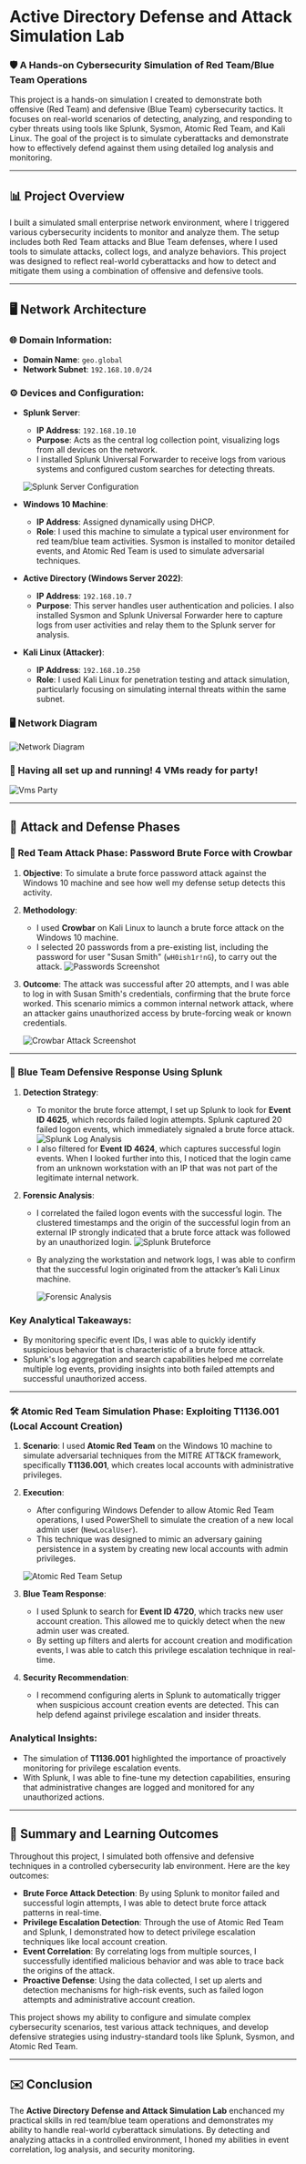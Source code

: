 # Active Directory Defense and Attack Simulation Lab

### 🛡️ A Hands-on Cybersecurity Simulation of Red Team/Blue Team Operations

This project is a hands-on simulation I created to demonstrate both offensive (Red Team) and defensive (Blue Team) cybersecurity tactics. It focuses on real-world scenarios of detecting, analyzing, and responding to cyber threats using tools like Splunk, Sysmon, Atomic Red Team, and Kali Linux. The goal of the project is to simulate cyberattacks and demonstrate how to effectively defend against them using detailed log analysis and monitoring.

---

## 📊 Project Overview

I built a simulated small enterprise network environment, where I triggered various cybersecurity incidents to monitor and analyze them. The setup includes both Red Team attacks and Blue Team defenses, where I used tools to simulate attacks, collect logs, and analyze behaviors. This project was designed to reflect real-world cyberattacks and how to detect and mitigate them using a combination of offensive and defensive tools.

---

## 🖥️ Network Architecture

### 🌐 Domain Information:
- **Domain Name**: `geo.global`
- **Network Subnet**: `192.168.10.0/24`

### ⚙️ Devices and Configuration:
- **Splunk Server**:
  - **IP Address**: `192.168.10.10`
  - **Purpose**: Acts as the central log collection point, visualizing logs from all devices on the network.
  - I installed Splunk Universal Forwarder to receive logs from various systems and configured custom searches for detecting threats.
  
  ![Splunk Server Configuration](./assets/images/splunk_ip.png)

- **Windows 10 Machine**:
  - **IP Address**: Assigned dynamically using DHCP.
  - **Role**: I used this machine to simulate a typical user environment for red team/blue team activities. Sysmon is installed to monitor detailed events, and Atomic Red Team is used to simulate adversarial techniques.

- **Active Directory (Windows Server 2022)**:
  - **IP Address**: `192.168.10.7`
  - **Purpose**: This server handles user authentication and policies. I also installed Sysmon and Splunk Universal Forwarder here to capture logs from user activities and relay them to the Splunk server for analysis.

- **Kali Linux (Attacker)**:
  - **IP Address**: `192.168.10.250`
  - **Role**: I used Kali Linux for penetration testing and attack simulation, particularly focusing on simulating internal threats within the same subnet.

### 🖥️ Network Diagram
![Network Diagram](./assets/images/network_diagram.jpg)

### 🎉 Having all set up and running! 4 VMs ready for party!
![Vms Party](./assets/images/VM_party.jpg)

---

## 🚀 Attack and Defense Phases

### 🔴 Red Team Attack Phase: Password Brute Force with **Crowbar**

1. **Objective**: To simulate a brute force password attack against the Windows 10 machine and see how well my defense setup detects this activity.
  
2. **Methodology**:
   - I used **Crowbar** on Kali Linux to launch a brute force attack on the Windows 10 machine.
   - I selected 20 passwords from a pre-existing list, including the password for user "Susan Smith" (`wH0ish1r!nG`), to carry out the attack.
     ![Passwords Screenshot](./assets/images/passwords.png) <!-- Image placeholder -->
  
3. **Outcome**: The attack was successful after 20 attempts, and I was able to log in with Susan Smith's credentials, confirming that the brute force worked. This scenario mimics a common internal network attack, where an attacker gains unauthorized access by brute-forcing weak or known credentials. 

   ![Crowbar Attack Screenshot](./assets/images/kali_crowbar.png)
   
---

### 🔵 Blue Team Defensive Response Using **Splunk**

1. **Detection Strategy**:
   - To monitor the brute force attempt, I set up Splunk to look for **Event ID 4625**, which records failed login attempts. Splunk captured 20 failed logon events, which immediately signaled a brute force attack.
   ![Splunk Log Analysis](./assets/images/splunk_4625.png)
   - I also filtered for **Event ID 4624**, which captures successful login events. When I looked further into this, I noticed that the login came from an unknown workstation with an IP that was not part of the legitimate internal network.



2. **Forensic Analysis**:
   - I correlated the failed logon events with the successful login. The clustered timestamps and the origin of the successful login from an external IP strongly indicated that a brute force attack was followed by an unauthorized login.
     ![Splunk Bruteforce](./assets/images/splunk_bruteforce.png)
   - By analyzing the workstation and network logs, I was able to confirm that the successful login originated from the attacker’s Kali Linux machine.
     
     ![Forensic Analysis](./assets/images/splunk_brute_success.png)

### Key Analytical Takeaways:
- By monitoring specific event IDs, I was able to quickly identify suspicious behavior that is characteristic of a brute force attack.
- Splunk's log aggregation and search capabilities helped me correlate multiple log events, providing insights into both failed attempts and successful unauthorized access.

---

### 🛠️ Atomic Red Team Simulation Phase: Exploiting **T1136.001 (Local Account Creation)**

1. **Scenario**: I used **Atomic Red Team** on the Windows 10 machine to simulate adversarial techniques from the MITRE ATT&CK framework, specifically **T1136.001**, which creates local accounts with administrative privileges.

2. **Execution**:
   - After configuring Windows Defender to allow Atomic Red Team operations, I used PowerShell to simulate the creation of a new local admin user (`NewLocalUser`).
   - This technique was designed to mimic an adversary gaining persistence in a system by creating new local accounts with admin privileges.

   ![Atomic Red Team Setup](./assets/images/newlocaluser.png) <!-- Image placeholder -->

3. **Blue Team Response**:
   - I used Splunk to search for **Event ID 4720**, which tracks new user account creation. This allowed me to quickly detect when the new admin user was created.
   - By setting up filters and alerts for account creation and modification events, I was able to catch this privilege escalation technique in real-time.

4. **Security Recommendation**:
   - I recommend configuring alerts in Splunk to automatically trigger when suspicious account creation events are detected. This can help defend against privilege escalation and insider threats.

### Analytical Insights:
- The simulation of **T1136.001** highlighted the importance of proactively monitoring for privilege escalation events.
- With Splunk, I was able to fine-tune my detection capabilities, ensuring that administrative changes are logged and monitored for any unauthorized actions.

---

## 📝 Summary and Learning Outcomes

Throughout this project, I simulated both offensive and defensive techniques in a controlled cybersecurity lab environment. Here are the key outcomes:

- **Brute Force Attack Detection**: By using Splunk to monitor failed and successful login attempts, I was able to detect brute force attack patterns in real-time.
- **Privilege Escalation Detection**: Through the use of Atomic Red Team and Splunk, I demonstrated how to detect privilege escalation techniques like local account creation.
- **Event Correlation**: By correlating logs from multiple sources, I successfully identified malicious behavior and was able to trace back the origins of the attack.
- **Proactive Defense**: Using the data collected, I set up alerts and detection mechanisms for high-risk events, such as failed logon attempts and administrative account creation.

This project shows my ability to configure and simulate complex cybersecurity scenarios, test various attack techniques, and develop defensive strategies using industry-standard tools like Splunk, Sysmon, and Atomic Red Team.

---

## ✉️ Conclusion

The **Active Directory Defense and Attack Simulation Lab** enchanced my practical skills in red team/blue team operations and demonstrates my ability to handle real-world cyberattack simulations. By detecting and analyzing attacks in a controlled environment, I honed my abilities in event correlation, log analysis, and security monitoring.

